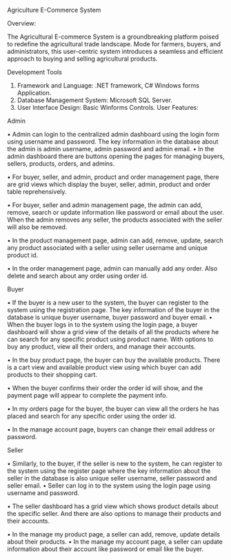 Agriculture E-Commerce System

Overview:

The Agricultural E-commerce System is a groundbreaking platform poised to redefine the agricultural trade landscape. Mode for farmers, buyers, and administrators, this user-centric system introduces a seamless and efficient approach to buying and selling agricultural products.

Development Tools

1. Framework and Language: .NET framework, C# Windows forms Application.
2. Database Management System: Microsoft SQL Server.
3. User Interface Design: Basic Winforms Controls.
User Features:

Admin

• Admin can login to the centralized admin dashboard using the login form using username and password. The key information in the database about the admin is admin username, admin password and admin email.
• In the admin dashboard there are buttons opening the pages for managing buyers, sellers, products, orders, and admins.

• For buyer, seller, and admin, product and order management page, there are grid views which display the buyer, seller, admin, product and order table reprehensively.

• For buyer, seller and admin management page, the admin can add, remove, search or update information like password or email about the user. When the admin removes any seller, the products associated with the seller will also be removed.

• In the product management page, admin can add, remove, update, search any product associated with a seller using seller username and unique product id.

• In the order management page, admin can manually add any order. Also delete and search about any order using order id.

Buyer

• If the buyer is a new user to the system, the buyer can register to the system using the registration page. The key information of the buyer in the database is unique buyer username, buyer password and buyer email.
• When the buyer logs in to the system using the login page, a buyer dashboard will show a grid view of the details of all the products where he can search for any specific product using product name. With options to buy any product, view all their orders, and manage their accounts.

• In the buy product page, the buyer can buy the available products. There is a cart view and available product view using which buyer can add products to their shopping cart.

• When the buyer confirms their order the order id will show, and the payment page will appear to complete the payment info.

• In my orders page for the buyer, the buyer can view all the orders he has placed and search for any specific order using the order id.

• In the manage account page, buyers can change their email address or password.

Seller

• Similarly, to the buyer, if the seller is new to the system, he can register to the system using the register page where the key information about the seller in the database is also unique seller username, seller password and seller email.
• Seller can log in to the system using the login page using username and password.

• The seller dashboard has a grid view which shows product details about the specific seller. And there are also options to manage their products and their accounts.

• In the manage my product page, a seller can add, remove, update details about their products. • In the manage my account page, a seller can update information about their account like password or email like the buyer.
